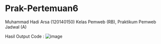 # Prak-Pertemuan6

Muhammad Hadi Arsa (120140150)
Kelas Pemweb (RB), Praktikum Pemweb Jadwal (A)

Hasil Output Code :
![image](https://user-images.githubusercontent.com/87856332/206995538-93cc405b-a767-4eef-97d4-b9500a17ae3d.png)
